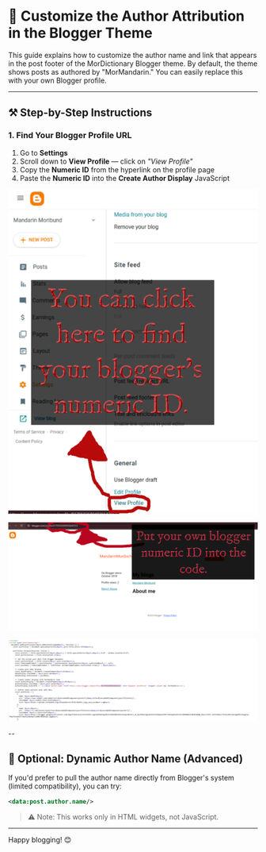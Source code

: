 # 👤 Customize the Author Attribution in the Blogger Theme

This guide explains how to customize the author name and link that appears in the post footer of the MorDictionary Blogger theme. By default, the theme shows posts as authored by "MorMandarin." You can easily replace this with your own Blogger profile.

---

## ⚒️ Step-by-Step Instructions

### 1. Find Your Blogger Profile URL

1. Go to **Settings**  
2. Scroll down to **View Profile** — click on _"View Profile"_  
3. Copy the **Numeric ID** from the hyperlink on the profile page  
4. Paste the **Numeric ID** into the **Create Author Display** JavaScript

![Guide Screenshot: How to Find Your Blogger Numeric ID](Guide%20Screenshots/Guide%20Click%20Here%20to%20Find%20Your%20Bloggers%20Numeric%20ID.png)

![Instruction Screenshot: Put your own numeric ID into the code](Guide%20Screenshots/Put%20your%20own%20numeric%20id%20into%20the%20code%20instruction.png)

![Screenshot: Find "Create Author Display" and put in your Numeric ID](Guide%20Screenshots/Find%20Create%20Author%20Display%20and%20Put%20in%20Your%20Numeric%20ID.png)

--
## 🕺 Optional: Dynamic Author Name (Advanced)

If you'd prefer to pull the author name directly from Blogger's system (limited compatibility), you can try:

```xml
<data:post.author.name/>
```

> ⚠️ Note: This works only in HTML widgets, not JavaScript.

---

Happy blogging! 😊

